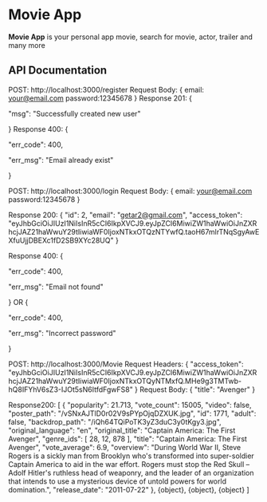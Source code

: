 # Movie App
**Movie App** is your personal app movie, search for movie, actor, trailer and many more

## API Documentation

POST: http://localhost:3000/register
Request Body: {
email: your@email.com
password:12345678
}
Response 201: {

"msg": "Successfully created new user"

}
Response 400: {

"err_code": 400,

"err_msg": "Email already exist"

}

POST: http://localhost:3000/login
Request Body: {
email: your@email.com
password:12345678
}

Response 200: 
{
    "id": 2,
    "email": "getar2@gmail.com",
    "access_token": "eyJhbGciOiJIUzI1NiIsInR5cCI6IkpXVCJ9.eyJpZCI6MiwiZW1haWwiOiJnZXRhcjJAZ21haWwuY29tIiwiaWF0IjoxNTkxOTQzNTYwfQ.taoH67mlrTNqSgyAwEXfuUjjDBEXc1fD2SB9XYc28UQ"
}

Response 400:
{

"err_code": 400,

"err_msg": "Email not found"

}  OR
{

"err_code": 400,

"err_msg": "Incorrect password"

}


POST: http://localhost:3000/Movie
Request Headers: {
	"access_token": "eyJhbGciOiJIUzI1NiIsInR5cCI6IkpXVCJ9.eyJpZCI6MiwiZW1haWwiOiJnZXRhcjJAZ21haWwuY29tIiwiaWF0IjoxNTkxOTQyNTMxfQ.MHe9g3TMTwb-hQ8IFYhV6sZ3-IJOt5sN6ItfdFgwFS8"
}
Request Body: {
	"title": "Avenger"
}

Response200: 
  [
    {
        "popularity": 21.713,
        "vote_count": 15005,
        "video": false,
        "poster_path": "/vSNxAJTlD0r02V9sPYpOjqDZXUK.jpg",
        "id": 1771,
        "adult": false,
        "backdrop_path": "/iQh64TQiPoTK3yZ3duC3y0tKgy3.jpg",
        "original_language": "en",
        "original_title": "Captain America: The First Avenger",
        "genre_ids": [
            28,
            12,
            878
        ],
        "title": "Captain America: The First Avenger",
        "vote_average": 6.9,
        "overview": "During World War II, Steve Rogers is a sickly man from Brooklyn who's transformed into super-soldier Captain America to aid in the war effort. Rogers must stop the Red Skull – Adolf Hitler's ruthless head of weaponry, and the leader of an organization that intends to use a mysterious device of untold powers for world domination.",
        "release_date": "2011-07-22"
    }, 
      {object}, 
      {object},
      {object}
  ]
    